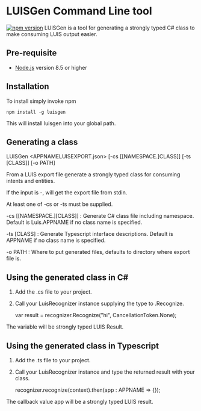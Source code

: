 # LUISGen Command Line tool
[![npm version](https://badge.fury.io/js/botdispatch.svg)](https://badge.fury.io/js/botdispatch) 
LUISGen is a tool for generating a strongly typed C# class to make consuming LUIS output easier.

## Pre-requisite

- [Node.js](https://nodejs.org/) version 8.5 or higher


## Installation
To install simply invoke npm 

```shell
npm install -g luisgen
```

This will install luisgen into your global path.

## Generating a class

LUISGen <APPNAMELUISEXPORT.json> [-cs [[NAMESPACE.]CLASS]] [-ts [CLASS]] [-o PATH]

From a LUIS export file generate a strongly typed class for consuming intents and entities.

If the input is -, will get the export file from stdin.

At least one of -cs or -ts must be supplied.

-cs [[NAMESPACE.][CLASS]] : Generate C# class file including namespace.  Default is Luis.APPNAME if no class name is specified.

-ts [CLASS] : Generate Typescript interface descriptions.  Default is APPNAME if no class name is specified.

-o PATH : Where to put generated files, defaults to directory where export file is.

## Using the generated class in C#
1) Add the .cs file to your project.
2) Call your LuisRecognizer instance supplying the type to .Recognize.

    var result = recognizer.Recognize<APPNAME>("hi", CancellationToken.None);

The variable will be strongly typed LUIS Result.

## Using the generated class in Typescript
1) Add the .ts file to your project.
2) Call your LuisRecognizer instance and type the returned result with your class.

    recognizer.recognize(context).then(app : APPNAME => {});

The callback value app will be a strongly typed LUIS result.

